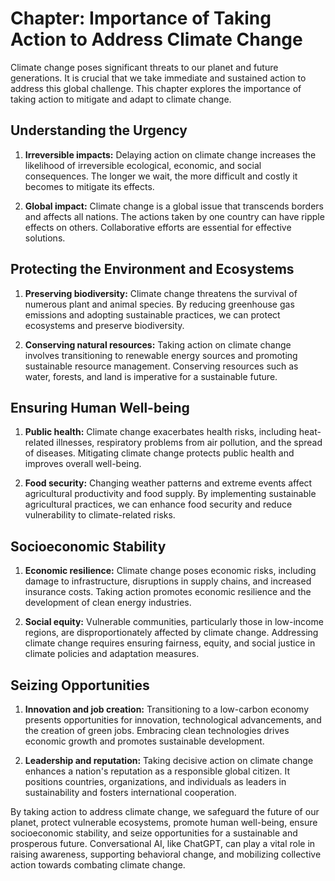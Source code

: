 Chapter: Importance of Taking Action to Address Climate Change
==============================================================

Climate change poses significant threats to our planet and future generations. It is crucial that we take immediate and sustained action to address this global challenge. This chapter explores the importance of taking action to mitigate and adapt to climate change.

Understanding the Urgency
-------------------------

1. **Irreversible impacts:** Delaying action on climate change increases the likelihood of irreversible ecological, economic, and social consequences. The longer we wait, the more difficult and costly it becomes to mitigate its effects.

2. **Global impact:** Climate change is a global issue that transcends borders and affects all nations. The actions taken by one country can have ripple effects on others. Collaborative efforts are essential for effective solutions.

Protecting the Environment and Ecosystems
-----------------------------------------

1. **Preserving biodiversity:** Climate change threatens the survival of numerous plant and animal species. By reducing greenhouse gas emissions and adopting sustainable practices, we can protect ecosystems and preserve biodiversity.

2. **Conserving natural resources:** Taking action on climate change involves transitioning to renewable energy sources and promoting sustainable resource management. Conserving resources such as water, forests, and land is imperative for a sustainable future.

Ensuring Human Well-being
-------------------------

1. **Public health:** Climate change exacerbates health risks, including heat-related illnesses, respiratory problems from air pollution, and the spread of diseases. Mitigating climate change protects public health and improves overall well-being.

2. **Food security:** Changing weather patterns and extreme events affect agricultural productivity and food supply. By implementing sustainable agricultural practices, we can enhance food security and reduce vulnerability to climate-related risks.

Socioeconomic Stability
-----------------------

1. **Economic resilience:** Climate change poses economic risks, including damage to infrastructure, disruptions in supply chains, and increased insurance costs. Taking action promotes economic resilience and the development of clean energy industries.

2. **Social equity:** Vulnerable communities, particularly those in low-income regions, are disproportionately affected by climate change. Addressing climate change requires ensuring fairness, equity, and social justice in climate policies and adaptation measures.

Seizing Opportunities
---------------------

1. **Innovation and job creation:** Transitioning to a low-carbon economy presents opportunities for innovation, technological advancements, and the creation of green jobs. Embracing clean technologies drives economic growth and promotes sustainable development.

2. **Leadership and reputation:** Taking decisive action on climate change enhances a nation's reputation as a responsible global citizen. It positions countries, organizations, and individuals as leaders in sustainability and fosters international cooperation.

By taking action to address climate change, we safeguard the future of our planet, protect vulnerable ecosystems, promote human well-being, ensure socioeconomic stability, and seize opportunities for a sustainable and prosperous future. Conversational AI, like ChatGPT, can play a vital role in raising awareness, supporting behavioral change, and mobilizing collective action towards combating climate change.

